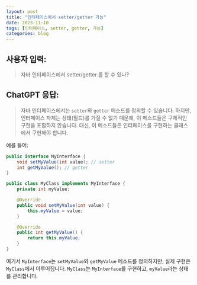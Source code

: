 ```yaml
---
layout: post
title: "인터페이스에서 setter/getter 가능"
date: 2023-11-10
tags: [인터페이스, setter, getter, 가능]
categories: blog
---
```


## 사용자 입력:
> 자바 인터페이스에서 setter/getter.를 할 수 있나?

## ChatGPT 응답:
> 자바 인터페이스에서는 `setter`와 `getter` 메소드를 정의할 수 있습니다. 하지만, 인터페이스 자체는 상태(필드)를 가질 수 없기 때문에, 이 메소드들은 구체적인 구현을 포함하지 않습니다. 대신, 이 메소드들은 인터페이스를 구현하는 클래스에서 구현해야 합니다.

예를 들어:

```java
public interface MyInterface {
    void setMyValue(int value); // setter
    int getMyValue(); // getter
}

public class MyClass implements MyInterface {
    private int myValue;

    @Override
    public void setMyValue(int value) {
        this.myValue = value;
    }

    @Override
    public int getMyValue() {
        return this.myValue;
    }
}
```

여기서 `MyInterface`는 `setMyValue`와 `getMyValue` 메소드를 정의하지만, 실제 구현은 `MyClass`에서 이루어집니다. `MyClass`는 `MyInterface`를 구현하고, `myValue`라는 상태를 관리합니다.

